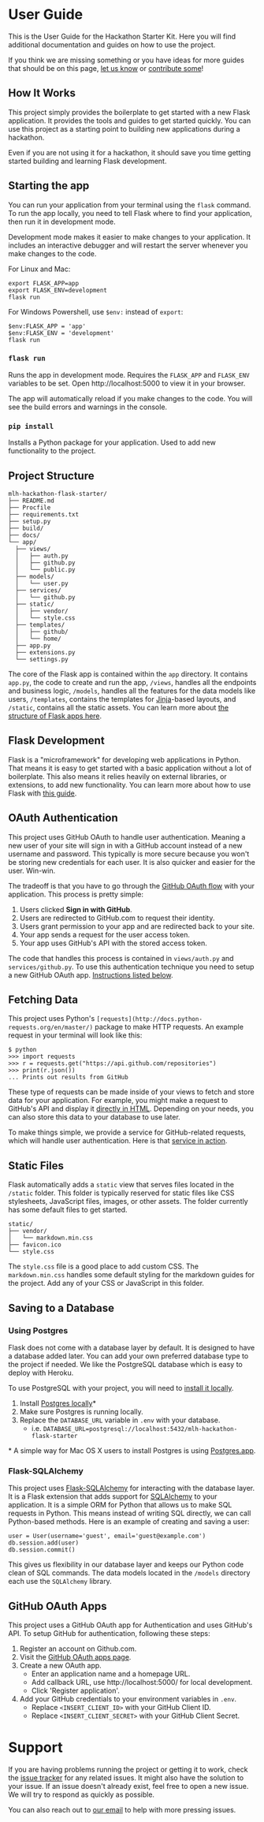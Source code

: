 # User Guide

This is the User Guide for the Hackathon Starter Kit. Here you will find additional documentation and guides on how to use the project.

If you think we are missing something or you have ideas for more guides that should be on this page, [let us know](mailto:hi@mlh.io) or [contribute some](/contributing)!

## How It Works

This project simply provides the boilerplate to get started with a new Flask application. It provides the tools and guides to get started quickly. You can use this project as a starting point to building new applications during a hackathon.

Even if you are not using it for a hackathon, it should save you time getting started building and learning Flask development.


## Starting the app

You can run your application from your terminal using the `flask` command. To run the app locally, you need to tell Flask where to find your application, then run it in development mode.

Development mode makes it easier to make changes to your application. It includes an interactive debugger and will restart the server whenever you make changes to the code.

For Linux and Mac:

```
export FLASK_APP=app
export FLASK_ENV=development
flask run
```

For Windows Powershell, use `$env:` instead of `export`:

```
$env:FLASK_APP = 'app'
$env:FLASK_ENV = 'development'
flask run
```

### `flask run`

Runs the app in development mode. Requires the `FLASK_APP` and `FLASK_ENV` variables to be set.
Open http://localhost:5000 to view it in your browser.

The app will automatically reload if you make changes to the code.
You will see the build errors and warnings in the console.

### `pip install`

Installs a Python package for your application. Used to add new functionality to the project.

## Project Structure

```
mlh-hackathon-flask-starter/
├── README.md
├── Procfile
├── requirements.txt
├── setup.py
├── build/
├── docs/
└── app/
  ├── views/
  │   ├── auth.py
  │   ├── github.py
  │   └── public.py
  ├── models/
  │   └── user.py
  ├── services/
  │   └── github.py
  ├── static/
  │   ├── vendor/
  │   └── style.css
  ├── templates/
  │   ├── github/
  │   └── home/
  ├── app.py
  ├── extensions.py
  └── settings.py
```

The core of the Flask app is contained within the `app` directory. It contains `app.py`, the code to create and run the app, `/views`, handles all the endpoints and business logic, `/models`, handles all the features for the data models like users, `/templates`, contains the templates for [Jinja](http://jinja.pocoo.org/docs/2.10/)-based layouts, and `/static`, contains all the static assets. You can learn more about [the structure of Flask apps here](http://flask.pocoo.org/docs/1.0/tutorial/layout/).

## Flask Development

Flask is a "microframework" for developing web applications in Python. That means it is easy to get started with a basic application without a lot of boilerplate. This also means it relies heavily on external libraries, or extensions, to add new functionality. You can learn more about how to use Flask with [this guide](http://flask.pocoo.org/docs/1.0/tutorial/).

## OAuth Authentication

This project uses GitHub OAuth to handle user authentication. Meaning a new user of your site will sign in with a GitHub account instead of a new username and password. This typically is more secure because you won't be storing new credentials for each user. It is also quicker and easier for the user. Win-win.

The tradeoff is that you have to go through the [GitHub OAuth flow](https://developer.github.com/apps/building-oauth-apps/authorizing-oauth-apps/) with your application. This process is pretty simple:

1. Users clicked **Sign in with GitHub**.
2. Users are redirected to GitHub.com to request their identity.
3. Users grant permission to your app and are redirected back to your site.
4. Your app sends a request for the user access token.
5. Your app uses GitHub's API with the stored access token.

The code that handles this process is contained in `views/auth.py` and `services/github.py`.
To use this authentication technique you need to setup a new GitHub OAuth app. [Instructions listed below](#github-oauth).

## Fetching Data

This project uses Python's `[requests](http://docs.python-requests.org/en/master/)` package to make HTTP requests. An example request in your terminal will look like this:

```
$ python
>>> import requests
>>> r = requests.get("https://api.github.com/repositories")
>>> print(r.json())
... Prints out results from GitHub
```

These type of requests can be made inside of your views to fetch and store data for your application. For example, you might make a request to GitHub's API and display it [directly in HTML](/github). Depending on your needs, you can also store this data to your database to use later.

To make things simple, we provide a service for GitHub-related requests, which will handle user authentication. Here is that [service in action](https://github.com/nlaz/github-hackathon-starter/blob/master/app/views/github.py).

## Static Files

Flask automatically adds a `static` view that serves files located in the `/static` folder. This folder is typically reserved for static files like CSS stylesheets, JavaScript files, images, or other assets. The folder currently has some default files to get started.

```
static/
├── vendor/
│   └── markdown.min.css
├── favicon.ico
└── style.css
```

The `style.css` file is a good place to add custom CSS. The `markdown.min.css` handles some default styling for the markdown guides for the project. Add any of your CSS or JavaScript in this folder.

## Saving to a Database

### Using Postgres
Flask does not come with a database layer by default. It is designed to have a database added later. You can add your own preferred database type to the project if needed. We like the PostgreSQL database which is easy to deploy with Heroku.

To use PostgreSQL with your project, you will need to [install it locally](https://wiki.postgresql.org/wiki/What's_new_in_PostgreSQL_9.4).

1. Install [Postgres locally](https://wiki.postgresql.org/wiki/What's_new_in_PostgreSQL_9.4)*
2. Make sure Postgres is running locally.
3. Replace the `DATABASE_URL` variable in `.env` with your database.
    * i.e. `DATABASE_URL=postgresql://localhost:5432/mlh-hackathon-flask-starter`

\* A simple way for Mac OS X users to install Postgres is using [Postgres.app](https://postgresapp.com/).

### Flask-SQLAlchemy

This project uses [Flask-SQLAlchemy](http://flask-sqlalchemy.pocoo.org/) for interacting with the database layer. It is a Flask extension that adds support for [SQLAlchemy](https://www.sqlalchemy.org/) to your application. It is a simple ORM for Python that allows us to make SQL requests in Python. This means instead of writing SQL directly, we can call Python-based methods. Here is an example of creating and saving a user:

```
user = User(username='guest', email='guest@example.com')
db.session.add(user)
db.session.commit()
```

This gives us flexibility in our database layer and keeps our Python code clean of SQL commands. The data models located in the `/models` directory each use the `SQLAlchemy` library.

## <a name='github-oauth'>GitHub OAuth Apps</a>

This project uses a GitHub OAuth app for Authentication and uses GitHub's API. To setup GitHub for authentication, following these steps:

1. Register an account on Github.com.
2. Visit the [GitHub OAuth apps page](https://github.com/settings/developers).
3. Create a new OAuth app.
    * Enter an application name and a homepage URL.
    * Add callback URL, use http://localhost:5000/ for local development.
    * Click 'Register application'.
4. Add your GitHub credentials to your environment variables in `.env`.
    * Replace `<INSERT_CLIENT_ID>` with your GitHub Client ID.
    * Replace `<INSERT_CLIENT_SECRET>` with your GitHub Client Secret.

# Support

If you are having problems running the project or getting it to work, check the [issue tracker](https://github.com/MLH/mlh-hackathon-flask-starter/issues) for any related issues. It might also have the solution to your issue. If an issue doesn't already exist, feel free to open a new issue. We will try to respond as quickly as possible.

You can also reach out to [our email](mailto:hi@mlh.io) to help with more pressing issues.
